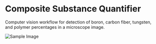 # Composite Substance Quantifier
Computer vision workflow for detection of boron, carbon fiber, tungsten, and polymer percentages in a microscope image.  

![Sample Image](images/sample-image.png)
